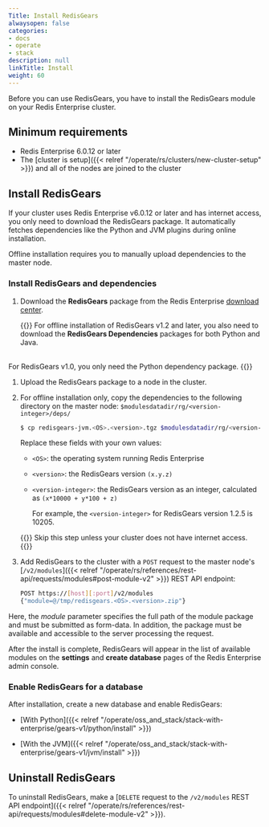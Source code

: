 ```yaml
---
Title: Install RedisGears
alwaysopen: false
categories:
- docs
- operate
- stack
description: null
linkTitle: Install
weight: 60
---
```

Before you can use RedisGears, you have to install the RedisGears module on your Redis Enterprise cluster.

## Minimum requirements

- Redis Enterprise 6.0.12 or later
- The [cluster is setup]({{< relref "/operate/rs/clusters/new-cluster-setup" >}}) and all of the nodes are joined to the cluster

## Install RedisGears

If your cluster uses Redis Enterprise v6.0.12 or later and has internet access, you only need to download the RedisGears package. It automatically fetches dependencies like the Python and JVM plugins during online installation.

Offline installation requires you to manually upload dependencies to the master node.

### Install RedisGears and dependencies

1. Download the **RedisGears** package from the Redis Enterprise [download center](https://app.redislabs.com/#/rlec-downloads).

    {{<note>}}
For offline installation of RedisGears v1.2 and later, you also need to download the **RedisGears Dependencies** packages for both Python and Java.
<br/>
For RedisGears v1.0, you only need the Python dependency package.
    {{</note>}}

1. Upload the RedisGears package to a node in the cluster.

1. For offline installation only, copy the dependencies to the following directory on the master node: `$modulesdatadir/rg/<version-integer>/deps/`
    ```sh
    $ cp redisgears-jvm.<OS>.<version>.tgz $modulesdatadir/rg/<version-integer>/deps/
    ```

    Replace these fields with your own values:

    - `<OS>`: the operating system running Redis Enterprise
    - `<version>`: the RedisGears version `(x.y.z)`
    - `<version-integer>`: the RedisGears version as an integer, calculated as <nobr>`(x*10000 + y*100 + z)`</nobr>

        For example, the `<version-integer>` for RedisGears version 1.2.5 is 10205.

    {{<note>}}
Skip this step unless your cluster does not have internet access.
    {{</note>}}

1. Add RedisGears to the cluster with a `POST` request to the master node's [`/v2/modules`]({{< relref "/operate/rs/references/rest-api/requests/modules#post-module-v2" >}}) REST API endpoint:

    ```sh
    POST https://[host][:port]/v2/modules
    {"module=@/tmp/redisgears.<OS>.<version>.zip"}
    ```

Here, the *module* parameter specifies the full path of the module package and must be submitted as form-data. In addition, the package must be available and accessible to the server processing the request.

After the install is complete, RedisGears will appear in the list of available modules on the **settings** and **create database** pages of the Redis Enterprise admin console.

### Enable RedisGears for a database

After installation, create a new database and enable RedisGears:

- [With Python]({{< relref "/operate/oss_and_stack/stack-with-enterprise/gears-v1/python/install" >}})

- [With the JVM]({{< relref "/operate/oss_and_stack/stack-with-enterprise/gears-v1/jvm/install" >}})

## Uninstall RedisGears

To uninstall RedisGears, make a [`DELETE` request to the `/v2/modules` REST API endpoint]({{< relref "/operate/rs/references/rest-api/requests/modules#delete-module-v2" >}}).
